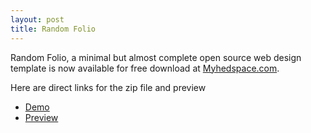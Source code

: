 ```yaml
---
layout: post
title: Random Folio
---
```


Random Folio, a minimal but almost complete open source web design template is now available for free download at [Myhedspace.com](http://www.myhedspace.com).

Here are direct links for the zip file and preview

* [Demo](*)
* [Preview](*)